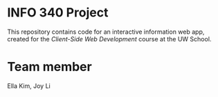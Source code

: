 # INFO 340 Project

This repository contains code for an interactive information web app, created for the _Client-Side Web Development_ course at the UW School.

# Team member
Ella Kim, Joy Li

